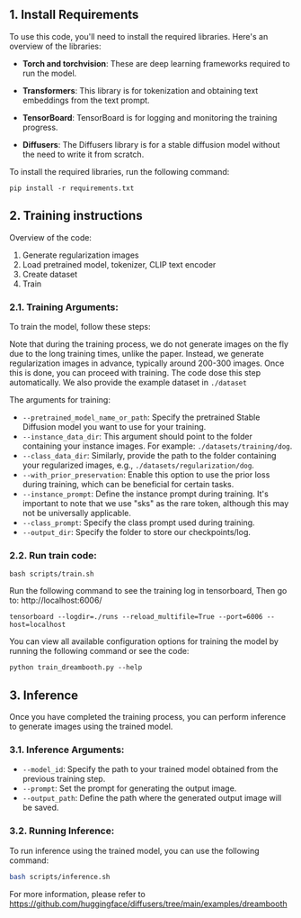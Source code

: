 ## 1. Install Requirements

To use this code, you'll need to install the required libraries. Here's an overview of the libraries:

- **Torch and torchvision**: These are deep learning frameworks required to run the model.

- **Transformers**: This library is for tokenization and obtaining text embeddings from the text prompt.

- **TensorBoard**: TensorBoard is for logging and monitoring the training progress.

- **Diffusers**: The Diffusers library is for a stable diffusion model without the need to write it from scratch.

To install the required libraries, run the following command:

```
pip install -r requirements.txt
```
## 2. Training instructions
Overview of the code:

1. Generate regularization images
2. Load pretrained model, tokenizer, CLIP text encoder
3. Create dataset
4. Train

### 2.1. Training Arguments:
To train the model, follow these steps:

Note that during the training process, we do not generate images on the fly due to the long training times, unlike the paper. Instead, we generate regularization images in advance, typically around 200-300 images. Once this is done, you can proceed with training. The code dose this step automatically. We also provide the example dataset in `./dataset`

The arguments for training:
   - `--pretrained_model_name_or_path`: Specify the pretrained Stable Diffusion model you want to use for your training.
   - `--instance_data_dir`: This argument should point to the folder containing your instance images. For example: `./datasets/training/dog`.
   - `--class_data_dir`: Similarly, provide the path to the folder containing your regularized images, e.g., `./datasets/regularization/dog`.
   - `--with_prior_preservation`: Enable this option to use the prior loss during training, which can be beneficial for certain tasks.
   - `--instance_prompt`: Define the instance prompt during training. It's important to note that we use "sks" as the rare token, although this may not be universally applicable.
   - `--class_prompt`: Specify the class prompt used during training.
   - `--output_dir`: Specify the folder to store our checkpoints/log. 

### 2.2. Run train code:
```
bash scripts/train.sh
```
Run the following command to see the training log in tensorboard, Then go to: http://localhost:6006/
```
tensorboard --logdir=./runs --reload_multifile=True --port=6006 --host=localhost
``` 


You can view all available configuration options for training the model by running the following command or see the code:

```
python train_dreambooth.py --help
```

## 3. Inference

Once you have completed the training process, you can perform inference to generate images using the trained model. 
### 3.1. Inference Arguments:

- `--model_id`: Specify the path to your trained model obtained from the previous training step.
- `--prompt`: Set the prompt for generating the output image.
- `--output_path`: Define the path where the generated output image will be saved.

### 3.2. Running Inference:

To run inference using the trained model, you can use the following command:

```bash
bash scripts/inference.sh
```

For more information, please refer to 
https://github.com/huggingface/diffusers/tree/main/examples/dreambooth
